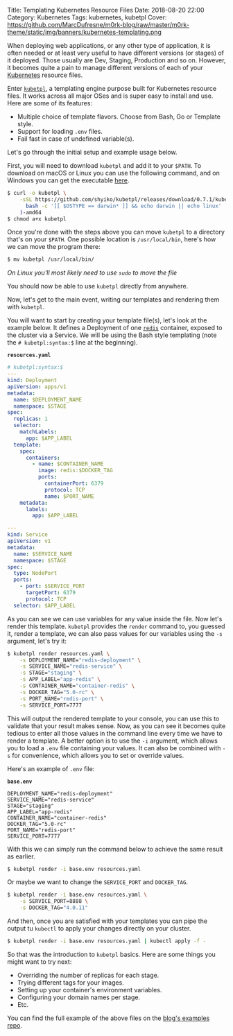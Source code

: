 Title: Templating Kubernetes Resource Files
Date: 2018-08-20 22:00
Category: Kubernetes
Tags: kubernetes, kubetpl
Cover: https://github.com/MarcDufresne/m0rk-blog/raw/master/m0rk-theme/static/img/banners/kubernetes-templating.png


When deploying web applications, or any other type of application, it is
often needed or at least very useful to have different versions (or stages)
of it deployed. Those usually are Dev, Staging, Production and so on. However,
it becomes quite a pain to manage different versions of each of your
[Kubernetes](https://kubernetes.io/) resource files.

Enter [`kubetpl`](https://github.com/shyiko/kubetpl), a templating engine purpose
built for Kubernetes resource files. It works across all major OSes and is super easy
to install and use. Here are some of its features:

- Multiple choice of template flavors. Choose from Bash, Go or Template style.
- Support for loading `.env` files.
- Fail fast in case of undefined variable(s).

Let's go through the initial setup and example usage below.

First, you will need to download `kubetpl` and add it to your `$PATH`. To download on
macOS or Linux you can use the following command, and on Windows you can get the
executable [here](https://github.com/shyiko/kubetpl/releases).

```bash
$ curl -o kubetpl \
    -sSL https://github.com/shyiko/kubetpl/releases/download/0.7.1/kubetpl-0.7.1-$(
      bash -c '[[ $OSTYPE == darwin* ]] && echo darwin || echo linux'
    )-amd64
$ chmod a+x kubetpl
```

Once you're done with the steps above you can move `kubetpl` to a directory that's
on your `$PATH`. One possible location is `/usr/local/bin`, here's how we can move
the program there:

```bash
$ mv kubetpl /usr/local/bin/
```

_On Linux you'll most likely need to use `sudo` to move the file_

You should now be able to use `kubetpl` directly from anywhere.

Now, let's get to the main event, writing our templates and rendering them with `kubetpl`.

You will want to start by creating your template file(s), let's look at the example below. It defines a Deployment
of one [`redis`](https://redis.io/) container, exposed to the cluster via a Service. We will be using the Bash style
templating (note the `# kubetpl:syntax:$` line at the beginning).

**`resources.yaml`**
```yaml
# kubetpl:syntax:$
---
kind: Deployment
apiVersion: apps/v1
metadata:
  name: $DEPLOYMENT_NAME
  namespace: $STAGE
spec:
  replicas: 1
  selector:
    matchLabels:
      app: $APP_LABEL
  template:
    spec:
      containers:
        - name: $CONTAINER_NAME
          image: redis:$DOCKER_TAG
          ports:
            containerPort: 6379
            protocol: TCP
            name: $PORT_NAME
    metadata:
      labels:
        app: $APP_LABEL

---
kind: Service
apiVersion: v1
metadata:
  name: $SERVICE_NAME
  namespace: $STAGE
spec:
  type: NodePort
  ports:
    - port: $SERVICE_PORT
      targetPort: 6379
      protocol: TCP
  selector: $APP_LABEL
```

As you can see we can use variables for any value inside the file. Now let's render this template. `kubetpl` provides
the `render` command to, you guessed it, render a template, we can also pass values for our variables using the `-s`
argument, let's try it:

```bash
$ kubetpl render resources.yaml \
    -s DEPLOYMENT_NAME="redis-deployment" \
    -s SERVICE_NAME="redis-service" \
    -s STAGE="staging" \
    -s APP_LABEL="app-redis" \
    -s CONTAINER_NAME="container-redis" \
    -s DOCKER_TAG="5.0-rc" \
    -s PORT_NAME="redis-port" \
    -s SERVICE_PORT=7777

```

This will output the rendered template to your console, you can use this to validate that your result makes sense.
Now, as you can see it becomes quite tedious to enter all those values in the command line every time we have to
render a template. A better option is to use the `-i` argument, which allows you to load a `.env` file containing
your values. It can also be combined with `-s` for convenience, which allows you to set or override values.

Here's an example of `.env` file:

**`base.env`**
```dotenv
DEPLOYMENT_NAME="redis-deployment"
SERVICE_NAME="redis-service"
STAGE="staging"
APP_LABEL="app-redis"
CONTAINER_NAME="container-redis"
DOCKER_TAG="5.0-rc"
PORT_NAME="redis-port"
SERVICE_PORT=7777
```

With this we can simply run the command below to achieve the same result as earlier.

```bash
$ kubetpl render -i base.env resources.yaml
```

Or maybe we want to change the `SERVICE_PORT` and `DOCKER_TAG`.

```bash
$ kubetpl render -i base.env resources.yaml \
    -s SERVICE_PORT=8888 \
    -s DOCKER_TAG="4.0.11"
```

And then, once you are satisfied with your templates you can pipe the output tu `kubectl` to apply your changes
directly on your cluster.

```bash
$ kubetpl render -i base.env resources.yaml | kubectl apply -f -
```

So that was the introduction to `kubetpl` basics. Here are some things you might want to try next:

- Overriding the number of replicas for each stage.
- Trying different tags for your images.
- Setting up your container's environment variables.
- Configuring your domain names per stage.
- Etc.

You can find the full example of the above files on the
[blog's examples repo](https://github.com/MarcDufresne/m0rk-blog-examples/tree/master/kubetpl-templates).
